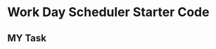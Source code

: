 # Work Day Scheduler Starter Code

## MY Task

<!--My Task

Create a simple calendar application that allows a user to save events for each hour of the day. This app will run in the browser and feature dynamically updated HTML and CSS powered by jQuery.]>


[GitHubLink](https://awarmath.github.io/daily-planner/)

URL Link
[daily-planer](https://awarmath.github.io/daily-planner/)

## Usage

Create a daily planner allowing the user to create a schedule. The current day is displayed at the top of the calendar. Underneath the header is blocks of time for standard working hours. The time blocks are color coded based on the current hour of the day. When you click a time-block you can create a reminder and click save button to save it in local storage. When your refresh the page, the events are saved until changed or deleted. 

